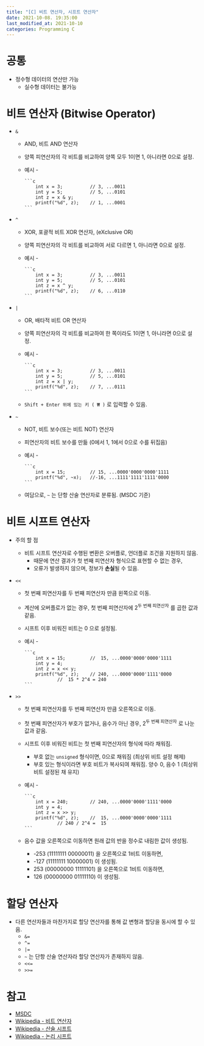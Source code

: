 ```yaml
---
title: "[C] 비트 연산자, 시프트 연산자"
date: 2021-10-08. 19:35:00
last_modified_at: 2021-10-10
categories: Programming C
---
```


# 공통

- 정수형 데이터의 연산만 가능
  - 실수형 데이터는 불가능

# 비트 연산자 (Bitwise Operator)

- `&`
  - AND, 비트 AND 연산자
  - 양쪽 피연산자의 각 비트를 비교하여 양쪽 모두 1이면 1, 아니라면 0으로 설정.
  - 예시
        -

        ```c
            int x = 3;          // 3, ...0011
            int y = 5;          // 5, ...0101
            int z = x & y;
            printf("%d", z);    // 1, ...0001
        ```

- `^`
  - XOR, 포괄적 비트 XOR 연산자, (eXclusive OR)
  - 양쪽 피연산자의 각 비트를 비교하여 서로 다르면 1, 아니라면 0으로 설정.
  - 예시
        -

        ```c
            int x = 3;          // 3, ...0011
            int y = 5;          // 5, ...0101
            int z = x ^ y;
            printf("%d", z);    // 6, ...0110
        ```

- `|`
  - OR, 배타적 비트 OR 연산자
  - 양쪽 피연산자의 각 비트를 비교하여 한 쪽이라도 1이면 1, 아니라면 0으로 설정.
  - 예시
        -

        ```c
            int x = 3;          // 3, ...0011
            int y = 5;          // 5, ...0101
            int z = x | y;
            printf("%d", z);    // 7, ...0111
        ```
  - `Shift + Enter 위에 있는 키 ( ₩ )` 로 입력할 수 있음.

- `~`
  - NOT, 비트 보수(또는 비트 NOT) 연산자
  - 피연산자의 비트 보수를 만듦 (0에서 1, 1에서 0으로 수를 뒤집음)
  - 예시
        -

        ```c
            int x = 15;         // 15, ...0000'0000'0000'1111
            printf("%d", ~x);   //-16, ...1111'1111'1111'0000
        ```
  - 여담으로, `~` 는 단항 산술 연산자로 분류됨. (MSDC 기준)

# 비트 시프트 연산자

- 주의 할 점
  - 비트 시프트 연산자로 수행된 변환은 오버플로, 언더플로 조건을 지원하지 않음.
    - 때문에 연산 결과가 첫 번째 피연산자 형식으로 표현할 수 없는 경우,
    - 오류가 발생하지 않으며, 정보가 **손실**될 수 있음.

- `<<`
  - 첫 번째 피연산자를 두 번째 피연산자 만큼 왼쪽으로 이동.
  - 계산에 오버플로가 없는 경우, 첫 번째 피연산자에 2<sup>두 번째 피연산자</sup> 를 곱한 값과 같음.
  - 시프트 이후 비워진 비트는 0 으로 설정됨.
  - 예시
        -

        ```c
            int x = 15;         //  15, ...0000'0000'0000'1111
            int y = 4;
            int z = x << y;
            printf("%d", z);    // 240, ...0000'0000'1111'0000
                    //  15 * 2^4 = 240
        ```  

- `>>`
  - 첫 번째 피연산자를 두 번째 피연산자 만큼 오른쪽으로 이동.
  - 첫 번째 피연산자가 부호가 없거나, 음수가 아닌 경우, 2<sup>두 번째 피연산자</sup> 로 나눈 값과 같음.
  - 시프트 이후 비워진 비트는 첫 번째 피연산자의 형식에 따라 채워짐.
    - 부호 없는 `unsigned` 형식이면, 0으로 채워짐 (최상위 비트 설정 해제)
    - 부호 있는 형식이라면 부호 비트가 복사되여 채워짐. 양수 0, 음수 1 (최상위 비트 설정된 채 유지)
  - 예시
        -

        ```c
            int x = 240;        // 240, ...0000'0000'1111'0000
            int y = 4;
            int z = x >> y;
            printf("%d", z);    //  15, ...0000'0000'0000'1111
                    // 240 / 2^4 =  15
        ```  
  - 음수 값을 오른쪽으로 이동하면 원래 값의 반을 정수로 내림한 값이 생성됨.
    - -253 (11111111 00000011) 을 오른쪽으로 1비트 이동하면,
    - -127 (11111111 10000001) 이 생성됨.
    - 253 (00000000 11111101) 을 오른쪽으로 1비트 이동하면,
    - 126 (00000000 01111110) 이 생성됨.

# 할당 연산자

- 다른 연산자들과 마찬가지로 할당 연산자를 통해 값 변형과 할당을 동시에 할 수 있음.
  - `&=`
  - `^=`
  - `|=`
  - `~` 는 단항 산술 연산자라 할당 연산자가 존재하지 않음.
  - `<<=`
  - `>>=`

# 참고

- [MSDC](https://docs.microsoft.com/ko-kr/cpp/c-language/c-bitwise-operators?view=msvc-160)
- [Wikipedia - 비트 연산자](https://ko.wikipedia.org/wiki/%EB%B9%84%ED%8A%B8_%EC%97%B0%EC%82%B0)
- [Wikipedia - 산술 시프트](https://ko.wikipedia.org/wiki/%EC%82%B0%EC%88%A0_%EC%8B%9C%ED%94%84%ED%8A%B8)
- [Wikipedia - 논리 시프트](https://ko.wikipedia.org/wiki/%EB%85%BC%EB%A6%AC_%EC%8B%9C%ED%94%84%ED%8A%B8)
